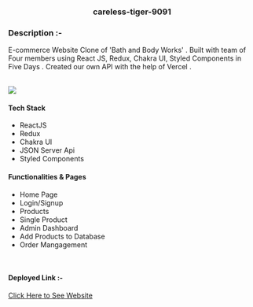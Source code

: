 <h3  align="center"> careless-tiger-9091 </h3>

<h3>Description :-</h3>
<p>E-commerce Website Clone of 'Bath and Body Works' . Built with team of Four members using React JS, Redux, Chakra UI, Styled Components in Five Days . Created our own API with the help of Vercel . </p>
<br/>
<img src="https://3.bp.blogspot.com/-unh8D92TmRI/WOaB0KstnnI/AAAAAAAAt4g/DGI3qrYJUzk2U80UbCmJ28WJ2e3xHfB7wCLcB/s1600/bath%2Band%2Bbody%2Bworks%2Bapril%2B5%2B2017%2Bwebsite%2Bchanges.png"/>

<h4>Tech Stack</h4>
<ul>
<li>ReactJS</li>
<li>Redux</li>
<li>Chakra UI</li>
<li>JSON Server Api</li>
<li>Styled Components</li>
</ul>

<h4>Functionalities & Pages</h4>
<ul>
<li>Home Page</li>
<li>Login/Signup</li>
<li>Products</li>
<li>Single Product</li>
<li>Admin Dashboard</li>
<li>Add Products to Database</li>
<li>Order Mangagement</li>
</ul>
<br/>
<h4>Deployed Link :- <a href="https://bathbodyworksbymasai.netlify.app/" target="_black"></a></h4>
<a href="https://bathbodyworksbymasai.netlify.app/" target="_blank" rel="noreferrer">Click Here to See Website</a>

